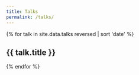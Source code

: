```yaml
---
title: Talks
permalink: /talks/
---
```


{% for talk in site.data.talks reversed | sort 'date' %}

## {{ talk.title }}

<script async class="speakerdeck-embed" data-id="{{ talk.id }}" data-ratio="1.77777777777778" src="//speakerdeck.com/assets/embed.js"></script>

{% endfor %}
